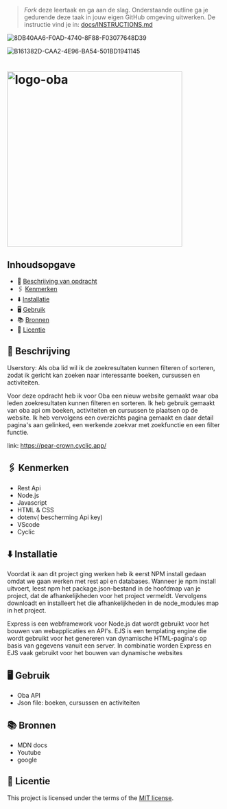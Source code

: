 > _Fork_ deze leertaak en ga aan de slag. Onderstaande outline ga je gedurende deze taak in jouw eigen GitHub omgeving uitwerken. De instructie vind je in: [docs/INSTRUCTIONS.md](docs/INSTRUCTIONS.md)

![8DB40AA6-F0AD-4740-8F88-F03077648D39](https://user-images.githubusercontent.com/94745953/225115348-04fb077c-00cb-4cd6-a8bc-4c70ebdbfa62.jpeg)



![B161382D-CAA2-4E96-BA54-501BD1941145](https://user-images.githubusercontent.com/94745953/225112366-f0792bd9-691b-4346-b039-aea785d36d48.jpeg)






# <img width="408" alt="logo-oba" src="https://user-images.githubusercontent.com/94745953/225242980-92f7cab6-c465-4705-b821-de7962871d18.png">



## Inhoudsopgave

  * 📝 [Beschrijving van opdracht](#beschrijving)
  * 🖇 [Kenmerken](#kenmerken)
  * ⬇️ [Installatie](#installatie)
  * 🖥 [Gebruik](#gebruik)
  * 📚 [Bronnen](#bronnen)
  * 👾 [Licentie](#licentie)

## 📝 Beschrijving
Userstory: Als oba lid wil ik de zoekresultaten kunnen filteren of sorteren, zodat ik gericht kan zoeken naar interessante boeken, cursussen en activiteiten.

Voor deze opdracht heb ik voor Oba een nieuw website gemaakt waar oba leden zoekresultaten kunnen filteren en sorteren. Ik heb gebruik gemaakt van oba api om boeken, activiteiten en cursussen te plaatsen op de website. Ik heb vervolgens een overzichts pagina gemaakt en daar detail pagina's aan gelinked, een werkende zoekvar met zoekfunctie en een filter functie. 

link: https://pear-crown.cyclic.app/

## 🖇 Kenmerken

- Rest Api
- Node.js
- Javascript
- HTML & CSS
- dotenv( bescherming Api key)
- VScode
- Cyclic

## ⬇️ Installatie
Voordat ik aan dit project ging werken heb ik eerst NPM install gedaan omdat we gaan werken met rest api en databases.
Wanneer je npm install uitvoert, leest npm het package.json-bestand in de hoofdmap van je project, dat de afhankelijkheden voor het project vermeldt. Vervolgens downloadt en installeert het die afhankelijkheden in de node_modules map in het project.

Express is een webframework voor Node.js dat wordt gebruikt voor het bouwen van webapplicaties en API's. EJS is een templating engine die wordt gebruikt voor het genereren van dynamische HTML-pagina's op basis van gegevens vanuit een server. In combinatie worden Express en EJS vaak gebruikt voor het bouwen van dynamische websites


## 🖥 Gebruik
- Oba API
- Json file: boeken, cursussen en activiteiten

## 📚 Bronnen
- MDN docs
- Youtube
- google

## 👾 Licentie

This project is licensed under the terms of the [MIT license](./LICENSE).
